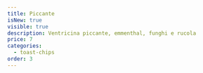 ```yaml
---
title: Piccante
isNew: true
visible: true
description: Ventricina piccante, emmenthal, funghi e rucola
price: 7
categories:
  - toast-chips
order: 3
---
```

